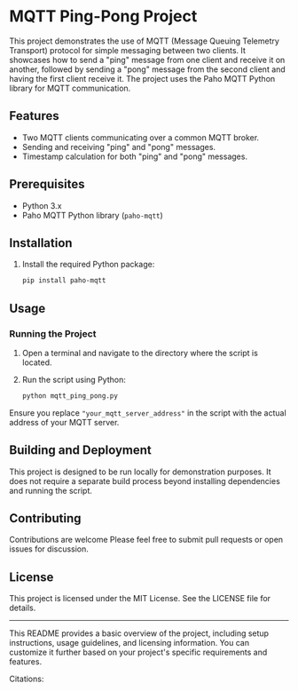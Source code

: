 # MQTT Ping-Pong Project

This project demonstrates the use of MQTT (Message Queuing Telemetry Transport) protocol for simple messaging between two clients. It showcases how to send a "ping" message from one client and receive it on another, followed by sending a "pong" message from the second client and having the first client receive it. The project uses the Paho MQTT Python library for MQTT communication.

## Features

- Two MQTT clients communicating over a common MQTT broker.
- Sending and receiving "ping" and "pong" messages.
- Timestamp calculation for both "ping" and "pong" messages.

## Prerequisites

- Python 3.x
- Paho MQTT Python library (`paho-mqtt`)

## Installation

1. Install the required Python package:

   ```bash
   pip install paho-mqtt
   ```

## Usage

### Running the Project

1. Open a terminal and navigate to the directory where the script is located.
2. Run the script using Python:

   ```bash
   python mqtt_ping_pong.py
   ```

Ensure you replace `"your_mqtt_server_address"` in the script with the actual address of your MQTT server.

## Building and Deployment

This project is designed to be run locally for demonstration purposes. It does not require a separate build process beyond installing dependencies and running the script.

## Contributing

Contributions are welcome Please feel free to submit pull requests or open issues for discussion.

## License

This project is licensed under the MIT License. See the LICENSE file for details.

---

This README provides a basic overview of the project, including setup instructions, usage guidelines, and licensing information. You can customize it further based on your project's specific requirements and features.

Citations:
